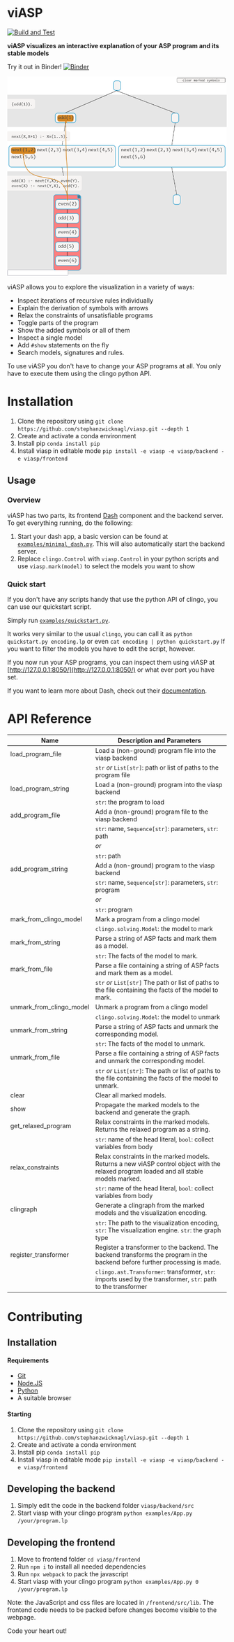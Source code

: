 # viASP

[![Build and Test](https://github.com/stephanzwicknagl/viasp/actions/workflows/build_and_test.yml/badge.svg?branch=main)](https://github.com/stephanzwicknagl/viasp/actions/workflows/build_and_test.yml)

**viASP visualizes an interactive explanation of your ASP program and its stable models** 

Try it out in Binder!
[![Binder](https://mybinder.org/badge_logo.svg)](https://mybinder.org/v2/gh/stephanzwicknagl/viasp/main?filepath=examples%2FIntroduction%20to%20viASP.ipynb)


![Example visualization](docs/img/header.png)

viASP allows you to explore the visualization in a variety of ways:

* Inspect iterations of recursive rules individually
* Explain the derivation of symbols with arrows
* Relax the constraints of unsatisfiable programs
* Toggle parts of the program
* Show the added symbols or all of them
* Inspect a single model
* Add `#show` statements on the fly
* Search models, signatures and rules.

To use viASP you don't have to change your ASP programs at all. You only have to execute them using the clingo python
API.

# Installation

1. Clone the repository using `git clone https://github.com/stephanzwicknagl/viasp.git --depth 1`
2. Create and activate a conda environment
3. Install pip `conda install pip`
4. Install viasp in editable mode `pip install -e viasp -e viasp/backend -e viasp/frontend`


## Usage

### Overview

viASP has two parts, its frontend [Dash](https://dash.plotly.com) component and the backend server. To get everything
running, do the following:

1. Start your dash app, a basic version can be found at [`examples/minimal_dash.py`](examples/minimal_dash.py). This will also automatically start the backend server.
2. Replace `clingo.Control` with `viasp.Control` in your python scripts and use `viasp.mark(model)` to select the models
   you want to show

### Quick start

If you don't have any scripts handy that use the python API of clingo, you can use our quickstart script.

Simply run [`examples/quickstart.py`](examples/quickstart.py).

It works very similar to the usual `clingo`, you can call it as `python quickstart.py encoding.lp` or
even `cat encoding | python quickstart.py`
If you want to filter the models you have to edit the script, however.

If you now run your ASP programs, you can inspect them using viASP at [http://127.0.0.1:8050/](http://127.0.0.1:8050/)
or what ever port you have set.

If you want to learn more about Dash, check out their [documentation](https://dash.plotly.com/layout).

# API Reference

| Name                            | Description and Parameters                                                                                                  |
|---------------------------------|-----------------------------------------------------------------------------------------------------------------------------|
| load\_program\_file             | Load a (non-ground) program file into the viasp backend                                                                     |
|                                 | `str` *or* `List[str]`: path or list of paths to the program file                                               |
| load\_program\_string       | Load a (non-ground) program into the viasp backend                                                                          |
|                                 | `str`: the program to load                                                                                                |
| add\_program\_file          | Add a (non-ground) program file to the viasp backend                                                                        |
|                                 | `str`: name, `Sequence[str]`: parameters, `str`: path                                                                 |
|                                 | *or*                                                                                                                 |
|                                 | `str`: path                                                                                                               |
| add\_program\_string        | Add a (non-ground) program to the viasp backend                                                                             |
|                                 | `str`: name, `Sequence[str]`: parameters, `str`: program                                                              |
|                                 | *or*                                                                                                                 |
|                                 | `str`: program                                                                                                               |
|  mark\_from\_clingo\_model   | Mark a program from a clingo model                                                                                          |
|                                 | `clingo.solving.Model`: the model to mark                                                                                 |
| mark\_from\_string          | Parse a string of ASP facts and mark them as a model.                                                                       |
|                                 | `str`: The facts of the model to mark.                                                                                    |
| mark\_from\_file            | Parse a file containing a string of ASP facts and mark them as a model.                                                     |
|                                 | `str` *or* `List[str]` The path or list of paths to the file containing the facts of the model to mark.          |
| unmark\_from\_clingo\_model | Unmark a program from a clingo model                                                                                        |
|                                 | `clingo.solving.Model`: the model to unmark                                                                               |
| unmark\_from\_string   | Parse a string of ASP facts and unmark the corresponding model.                                                             |
|                                 | `str`: The facts of the model to unmark.                                                                                  |
| unmark\_from\_file       | Parse a file containing a string of ASP facts and unmark the corresponding model.                                           |
|                                 | `str` *or* `List[str]`: The path or list of paths to the file containing the facts of the model to unmark. |
| clear                      | Clear all marked models.                                                                                                    |
| show                        | Propagate the marked models to the backend and generate the graph.                                                          |
| get\_relaxed\_program       | Relax constraints in the marked models. Returns the relaxed program as a string.                                            |
|                                 | `str`: name of the head literal, `bool`: collect variables from body                                                      |
| relax\_constraints          | Relax constraints in the marked models. Returns a new viASP control object with the relaxed program loaded and all stable models marked. |
|                                 | `str`: name of the head literal, `bool`: collect variables from body |
| clingraph                   | Generate a clingraph from the marked models and the visualization encoding.                                                 |
|                                 | `str`: The path to the visualization encoding, `str`: The visualization engine. `str`: the graph type                    |
| register\_transformer       | Register a transformer to the backend. The backend transforms the program in the backend before further processing is made. |
|                                 | `clingo.ast.Transformer`: transformer, `str`: imports used by the transformer, `str`: path to the transformer            |

# Contributing

## Installation

#### Requirements

- [Git](https://git-scm.com)
- [Node.JS](https://nodejs.org)
- [Python](https://www.python.org/)
- A suitable browser

#### Starting

1. Clone the repository using `git clone https://github.com/stephanzwicknagl/viasp.git --depth 1`
2. Create and activate a conda environment
3. Install pip `conda install pip`
4. Install viasp in editable mode `pip install -e viasp -e viasp/backend -e viasp/frontend`

## Developing the backend

1. Simply edit the code in the backend folder `viasp/backend/src`
3. Start viasp with your clingo program `python examples/App.py /your/program.lp`
## Developing the frontend

1. Move to frontend folder `cd viasp/frontend`
2. Run `npm i` to install all needed dependencies
3. Run `npx webpack` to pack the javascript
5. Start viasp with your clingo program `python examples/App.py 0 /your/program.lp`

Note: the JavaScript and css files are located in `/frontend/src/lib`. The frontend code needs to be packed before changes become visible to the webpage.


Code your heart out!
